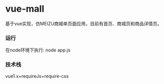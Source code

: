 # vue-mall
基于vue实现，仿MEIZU商城单页面应用，目前有首页、商城页和商品详情页。

### 运行
在node环境下执行: node app.js

### 技术栈
vue1.x+requireJs+require-css
